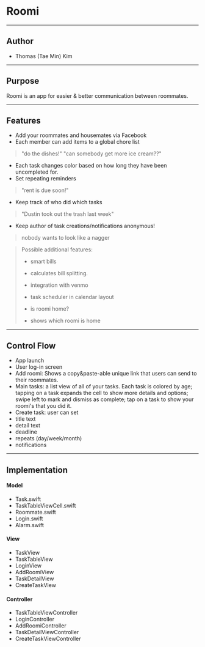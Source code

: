 Roomi
===================
----------

Author
-------------
 - Thomas (Tae Min) Kim

----------
Purpose
-------------
Roomi is an app for easier & better communication between roommates. 

----------
Features
-------------
 - Add your roommates and housemates via Facebook
 - Each member can add items to a global chore list 
  > "do the dishes!"
    "can somebody get more ice cream??"
 - Each task changes color based on how long they have been uncompleted for.
 - Set repeating reminders
  > "rent is due soon!"

 - Keep track of who did which tasks
  >"Dustin took out the trash last week"
  
 - Keep author of task creations/notifications anonymous!
  > nobody wants to look like a nagger

> Possible additional features:
> 
> - smart bills
>  - calculates bill splitting.
>  - integration with venmo
> 
> - task scheduler in calendar layout
> - is roomi home?
>  - shows which roomi is home

----------
Control Flow
-------------
 - App launch
 - User log-in screen
 - Add roomi: Shows a copy&paste-able unique link that users can send to their roommates.
 - Main tasks: a list view of all of your tasks. Each task is colored by age; tapping on a task expands the cell to show more details and options; swipe left to mark and dismiss as complete; tap on a task to show your roomi's that you did it.
 - Create task: user can set
  -  title text
  - detail text 
  - deadline 
  - repeats (day/week/month)
  - notifications

----------
Implementation
-------------
#### Model
- Task.swift
- TaskTableViewCell.swift
- Roommate.swift 
- Login.swift 
- Alarm.swift


#### View
- TaskView
- TaskTableView
- LoginView
- AddRoomiView
- TaskDetailView
- CreateTaskView
#### Controller
- TaskTableViewController
- LoginController
- AddRoomiController
- TaskDetailViewController
- CreateTaskViewController

